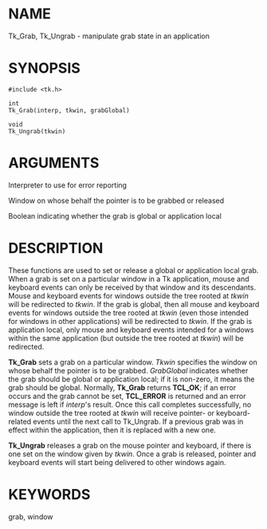 # NAME

Tk_Grab, Tk_Ungrab - manipulate grab state in an application

# SYNOPSIS

    #include <tk.h>

    int
    Tk_Grab(interp, tkwin, grabGlobal)

    void
    Tk_Ungrab(tkwin)

# ARGUMENTS

Interpreter to use for error reporting

Window on whose behalf the pointer is to be grabbed or released

Boolean indicating whether the grab is global or application local

# DESCRIPTION

These functions are used to set or release a global or application local
grab. When a grab is set on a particular window in a Tk application,
mouse and keyboard events can only be received by that window and its
descendants. Mouse and keyboard events for windows outside the tree
rooted at *tkwin* will be redirected to *tkwin*. If the grab is global,
then all mouse and keyboard events for windows outside the tree rooted
at *tkwin* (even those intended for windows in other applications) will
be redirected to *tkwin*. If the grab is application local, only mouse
and keyboard events intended for a windows within the same application
(but outside the tree rooted at *tkwin*) will be redirected.

**Tk_Grab** sets a grab on a particular window. *Tkwin* specifies the
window on whose behalf the pointer is to be grabbed. *GrabGlobal*
indicates whether the grab should be global or application local; if it
is non-zero, it means the grab should be global. Normally, **Tk_Grab**
returns **TCL_OK**; if an error occurs and the grab cannot be set,
**TCL_ERROR** is returned and an error message is left if *interp*\'s
result. Once this call completes successfully, no window outside the
tree rooted at *tkwin* will receive pointer- or keyboard-related events
until the next call to Tk_Ungrab. If a previous grab was in effect
within the application, then it is replaced with a new one.

**Tk_Ungrab** releases a grab on the mouse pointer and keyboard, if
there is one set on the window given by *tkwin*. Once a grab is
released, pointer and keyboard events will start being delivered to
other windows again.

# KEYWORDS

grab, window
